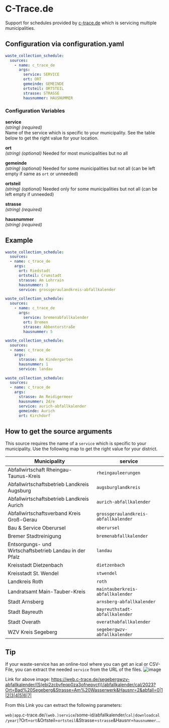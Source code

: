 # C-Trace.de

Support for schedules provided by [c-trace.de](https://www.c-trace.de) which is servicing multiple municipalities.

## Configuration via configuration.yaml

```yaml
waste_collection_schedule:
  sources:
    - name: c_trace_de
      args:
        service: SERVICE
        ort: ORT
        gemeinde: GEMEINDE
        ortsteil: ORTSTEIL
        strasse: STRASSE
        hausnummer: HAUSNUMMER
```

### Configuration Variables

**service**  
*(string) (required)*  
Name of the service which is specific to your municipality. See the table below to get the right value for your location.

**ort**  
*(string) (optional)*
Needed for most municipalities but no all

**gemeinde**  
*(string) (optional)*
Needed for some municipalities but not all (can be left empty if same as `ort` or unneeded)

**ortsteil**  
*(string) (optional)*
Needed only for some municipalities but not all (can be left empty if unneeded)

**strasse**  
*(string) (required)*

**hausnummer**  
*(string) (required)*

## Example

```yaml
waste_collection_schedule:
  sources:
  - name: c_trace_de
    args:
      ort: Riedstadt
      ortsteil: Crumstadt
      strasse: Am Lohrrain
      hausnummer: 3
      service: grossgeraulandkreis-abfallkalender
```

```yaml
waste_collection_schedule:
  sources:
    - name: c_trace_de
      args:
        service: bremenabfallkalender
        ort: Bremen
        strasse: Abbentorstraße
        hausnummer: 5
```

```yaml
waste_collection_schedule:
  sources:
  - name: c_trace_de
    args:
      strasse: Am Kindergarten
      hausnummer: 1
      service: landau
```

```yaml
waste_collection_schedule:
  sources:
  - name: c_trace_de
    args:
      strasse: Am Reidigermeer
      hausnummer: 2d/e
      service: aurich-abfallkalender
      gemeinde: Aurich
      ort: Kirchdorf
```

## How to get the source arguments

This source requires the name of a `service` which is specific to your municipality. Use the following map to get the right value for your district.

<!--Begin of service section-->
|Municipality|service|
|-|-|
| Abfallwirtschaft Rheingau-Taunus-Kreis | `rheingauleerungen` |
| Abfallwirtschaftsbetrieb Landkreis Augsburg | `augsburglandkreis` |
| Abfallwirtschaftsbetrieb Landkreis Aurich | `aurich-abfallkalender` |
| Abfallwirtschaftsverband Kreis Groß-Gerau | `grossgeraulandkreis-abfallkalender` |
| Bau & Service Oberursel | `oberursel` |
| Bremer Stadtreinigung | `bremenabfallkalender` |
| Entsorgungs- und Wirtschaftsbetrieb Landau in der Pfalz | `landau` |
| Kreisstadt Dietzenbach | `dietzenbach` |
| Kreisstadt St. Wendel | `stwendel` |
| Landkreis Roth | `roth` |
| Landratsamt Main-Tauber-Kreis | `maintauberkreis-abfallkalender` |
| Stadt Arnsberg | `arnsberg-abfallkalender` |
| Stadt Bayreuth | `bayreuthstadt-abfallkalender` |
| Stadt Overath | `overathabfallkalender` |
| WZV Kreis Segeberg | `segebergwzv-abfallkalender` |
<!--End of service section-->

## Tip

If your waste-service has an online-tool where you can get an ical or CSV-File, you can extract the needed `service` from the URL of the files.
![image](https://user-images.githubusercontent.com/2480235/210091450-663907b0-6a9c-45b4-b0ae-00110896bb08.png)


Link for above image: https://web.c-trace.de/segebergwzv-abfallkalender/(S(ebi2zcbvfeqp0za3ofnepvct))/abfallkalender/cal/2023?Ort=Bad%20Segeberg&Strasse=Am%20Wasserwerk&Hausnr=2&abfall=0|1|2|3|4|5|6|7|

From this Link you can extract the following parameters:

`web|app`.c-trace.de/`(web.)service`/some-id/abfallkalender/`cal|downloadcal` `/year|`?Ort=`ort`&Ortsteil=`ortsteil`&Strasse=`strasse`&Hausnr=`hausnummer`...
